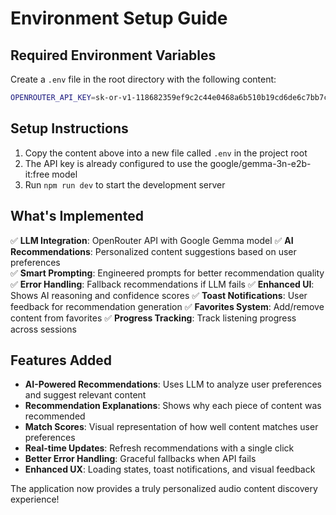 # Environment Setup Guide

## Required Environment Variables

Create a `.env` file in the root directory with the following content:

```bash
OPENROUTER_API_KEY=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
```

## Setup Instructions

1. Copy the content above into a new file called `.env` in the project root
2. The API key is already configured to use the google/gemma-3n-e2b-it:free model
3. Run `npm run dev` to start the development server

## What's Implemented

✅ **LLM Integration**: OpenRouter API with Google Gemma model
✅ **AI Recommendations**: Personalized content suggestions based on user preferences  
✅ **Smart Prompting**: Engineered prompts for better recommendation quality
✅ **Error Handling**: Fallback recommendations if LLM fails
✅ **Enhanced UI**: Shows AI reasoning and confidence scores
✅ **Toast Notifications**: User feedback for recommendation generation
✅ **Favorites System**: Add/remove content from favorites
✅ **Progress Tracking**: Track listening progress across sessions

## Features Added

- **AI-Powered Recommendations**: Uses LLM to analyze user preferences and suggest relevant content
- **Recommendation Explanations**: Shows why each piece of content was recommended
- **Match Scores**: Visual representation of how well content matches user preferences
- **Real-time Updates**: Refresh recommendations with a single click
- **Better Error Handling**: Graceful fallbacks when API fails
- **Enhanced UX**: Loading states, toast notifications, and visual feedback

The application now provides a truly personalized audio content discovery experience! 